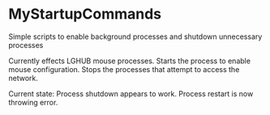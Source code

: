 # MyStartupCommands

Simple scripts to enable background processes and shutdown unnecessary processes

Currently effects LGHUB mouse processes. Starts the process to enable mouse configuration. Stops the processes that attempt to access the network.

Current state:
Process shutdown appears to work. Process restart is now throwing error.
